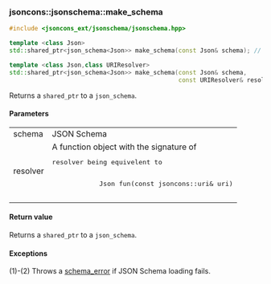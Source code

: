 ### jsoncons::jsonschema::make_schema

```c++
#include <jsoncons_ext/jsonschema/jsonschema.hpp>

template <class Json>
std::shared_ptr<json_schema<Json>> make_schema(const Json& schema); // (1)

template <class Json,class URIResolver>
std::shared_ptr<json_schema<Json>> make_schema(const Json& schema, 
                                               const URIResolver& resolver); // (2)
```

Returns a `shared_ptr` to a `json_schema`.

#### Parameters

<table>
  <tr>
    <td>schema</td>
    <td>JSON Schema</td> 
  </tr>
  <tr>
    <td>resolver</td>
    <td>A function object with the signature of <pre>resolver</code> being equivelent to 
    <pre>
            Json fun(const jsoncons::uri& uri)</pre></td> 
  </tr>
</table>

#### Return value

Returns a `shared_ptr` to a `json_schema`.

#### Exceptions

(1)-(2) Throws a [schema_error](schema_error.md) if JSON Schema loading fails.


